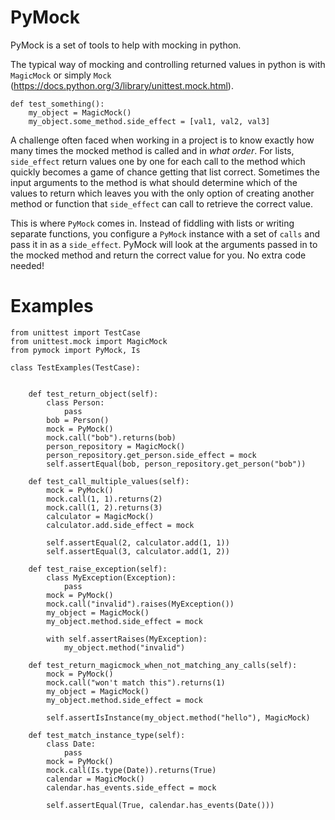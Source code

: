 # PyMock
PyMock is a set of tools to help with mocking in python.

The typical way of mocking and controlling returned values in python is with `MagicMock` or simply `Mock` (https://docs.python.org/3/library/unittest.mock.html).
```
def test_something():
    my_object = MagicMock()
    my_object.some_method.side_effect = [val1, val2, val3]
```
A challenge often faced when working in a project is to know exactly how many times the mocked method is called
and in *what order*. For lists, `side_effect` return values one by one for each call to the method which
quickly becomes a game of chance getting that list correct. Sometimes the input arguments to the method is what should
determine which of the values to return which leaves you with the only option of creating another method or function
that `side_effect` can call to retrieve the correct value.

This is where `PyMock` comes in. Instead of fiddling with lists or writing separate functions,
you configure a `PyMock` instance with a set of `calls` and pass it in as a `side_effect`.
PyMock will look at the arguments passed in to the mocked method and return the correct value for you.
No extra code needed!

# Examples
```
from unittest import TestCase
from unittest.mock import MagicMock
from pymock import PyMock, Is

class TestExamples(TestCase):


    def test_return_object(self):
        class Person:
            pass
        bob = Person()
        mock = PyMock()
        mock.call("bob").returns(bob)
        person_repository = MagicMock()
        person_repository.get_person.side_effect = mock
        self.assertEqual(bob, person_repository.get_person("bob"))

    def test_call_multiple_values(self):
        mock = PyMock()
        mock.call(1, 1).returns(2)
        mock.call(1, 2).returns(3)
        calculator = MagicMock()
        calculator.add.side_effect = mock

        self.assertEqual(2, calculator.add(1, 1))
        self.assertEqual(3, calculator.add(1, 2))

    def test_raise_exception(self):
        class MyException(Exception):
            pass
        mock = PyMock()
        mock.call("invalid").raises(MyException())
        my_object = MagicMock()
        my_object.method.side_effect = mock

        with self.assertRaises(MyException):
            my_object.method("invalid")

    def test_return_magicmock_when_not_matching_any_calls(self):
        mock = PyMock()
        mock.call("won't match this").returns(1)
        my_object = MagicMock()
        my_object.method.side_effect = mock

        self.assertIsInstance(my_object.method("hello"), MagicMock)

    def test_match_instance_type(self):
        class Date:
            pass
        mock = PyMock()
        mock.call(Is.type(Date)).returns(True)
        calendar = MagicMock()
        calendar.has_events.side_effect = mock

        self.assertEqual(True, calendar.has_events(Date()))
```
